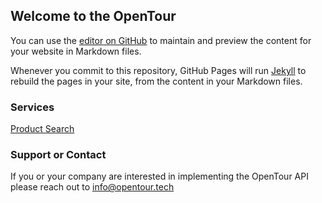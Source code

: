 ## Welcome to the OpenTour

You can use the [editor on GitHub](https://github.com/apothan/OpenTour/edit/master/README.md) to maintain and preview the content for your website in Markdown files.

Whenever you commit to this repository, GitHub Pages will run [Jekyll](https://jekyllrb.com/) to rebuild the pages in your site, from the content in your Markdown files.

### Services

[Product Search](productsearch.md)

### Support or Contact

If you or your company are interested in implementing the OpenTour API please reach out to info@opentour.tech

